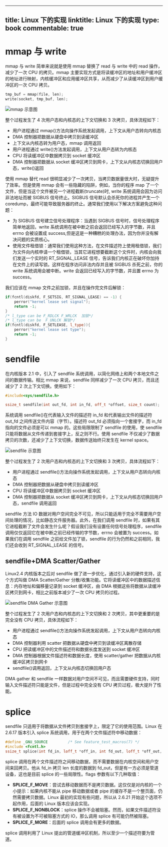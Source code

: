 
---
title: Linux 下的实现
linktitle: Linux 下的实现
type: book
commentable: true
---

# mmap 与 write

mmap 与 write 简单来说就是使用 mmap 替换了 read 与 write 中的 read 操作，减少了一次 CPU 的拷贝。mmap 主要实现方式是将读缓冲区的地址和用户缓冲区的地址进行映射，内核缓冲区和应用缓冲区共享，从而减少了从读缓冲区到用户缓冲区的一次 CPU 拷贝。

```c
tmp_buf = mmap(file, len);
write(socket, tmp_buf, len);
```

![mmap 示意图](https://pic.imgdb.cn/item/60545141524f85ce290ef203.jpg)

整个过程发生了 4 次用户态和内核态的上下文切换和 3 次拷贝，具体流程如下：

- 用户进程通过 mmap()方法向操作系统发起调用，上下文从用户态转向内核态
- DMA 控制器把数据从硬盘中拷贝到读缓冲区
- 上下文从内核态转为用户态，mmap 调用返回
- 用户进程通过 write()方法发起调用，上下文从用户态转为内核态
- CPU 将读缓冲区中数据拷贝到 socket 缓冲区
- DMA 控制器把数据从 socket 缓冲区拷贝到网卡，上下文从内核态切换回用户态，write()返回

使用 mmap 替代 read 很明显减少了一次拷贝，当拷贝数据量很大时，无疑提升了效率。但是使用 mmap 会有一些隐藏的陷阱，例如，当你的程序 map 了一个文件，但是当这个文件被另一个进程截断(truncate)时, write 系统调用会因为访问非法地址而被 SIGBUS 信号终止。SIGBUS 信号默认会杀死你的进程并产生一个 coredump，最终可能导致服务器的终止。通常我们使用以下解决方案避免这种问题：

- 为 SIGBUS 信号建立信号处理程序：当遇到 SIGBUS 信号时，信号处理程序简单地返回，write 系统调用在被中断之前会返回已经写入的字节数，并且 errno 会被设置成 success,但是这是一种糟糕的处理办法，因为你并没有解决问题的实质核心。
- 使用文件租借锁：通常我们使用这种方法，在文件描述符上使用租借锁，我们为文件向内核申请一个租借锁，当其它进程想要截断这个文件时，内核会向我们发送一个实时的 RT_SIGNAL_LEASE 信号，告诉我们内核正在破坏你加持在文件上的读写锁。这样在程序访问非法内存并且被 SIGBUS 杀死之前，你的 write 系统调用会被中断。write 会返回已经写入的字节数，并且置 errno 为 success。

我们应该在 mmap 文件之前加锁，并且在操作完文件后解锁：

```cpp
if(fcntl(diskfd, F_SETSIG, RT_SIGNAL_LEASE) == -1) {
    perror("kernel lease set signal");
    return -1;
}
/* l_type can be F_RDLCK F_WRLCK  加锁*/
/* l_type can be  F_UNLCK 解锁*/
if(fcntl(diskfd, F_SETLEASE, l_type)){
    perror("kernel lease set type");
    return -1;
}
```

# sendfile

在内核版本 2.1 中，引入了 sendfile 系统调用，以简化网络上和两个本地文件之间的数据传输。相比 mmap 来说，sendfile 同样减少了一次 CPU 拷贝，而且还减少了 2 次上下文切换。使用如下：

```cpp
#include<sys/sendfile.h>

ssize_t sendfile(int out_fd, int in_fd, off_t *offset, size_t count);
```

系统调用 sendfile()在代表输入文件的描述符 in_fd 和代表输出文件的描述符 out_fd 之间传送文件内容（字节）。描述符 out_fd 必须指向一个套接字，而 in_fd 指向的文件必须是可以 mmap 的。这些局限限制了 sendfile 的使用，使 sendfile 只能将数据从文件传递到套接字上，反之则不行。使用 sendfile 不仅减少了数据拷贝的次数，还减少了上下文切换，数据传送始终只发生在 kernel space。

![sendfile 示意图](https://pic.imgdb.cn/item/6054539b524f85ce29107de6.jpg)

整个过程发生了 2 次用户态和内核态的上下文切换和 3 次拷贝，具体流程如下：

- 用户进程通过 sendfile()方法向操作系统发起调用，上下文从用户态转向内核态
- DMA 控制器把数据从硬盘中拷贝到读缓冲区
- CPU 将读缓冲区中数据拷贝到 socket 缓冲区
- DMA 控制器把数据从 socket 缓冲区拷贝到网卡，上下文从内核态切换回用户态，sendfile 调用返回

sendfile 方法 IO 数据对用户空间完全不可见，所以只能适用于完全不需要用户空间处理的情况，比如静态文件服务器。此外，在我们调用 sendfile 时，如果有其它进程截断了文件会发生什么呢？假设我们没有设置任何信号处理程序，sendfile 调用仅仅返回它在被中断之前已经传输的字节数，errno 会被置为 success。如果我们在调用 sendfile 之前给文件加了锁，sendfile 的行为仍然和之前相同，我们还会收到 RT_SIGNAL_LEASE 的信号。

## sendfile+DMA Scatter/Gather

Linux2.4 内核版本之后对 sendfile 做了进一步优化，通过引入新的硬件支持，这个方式叫做 DMA Scatter/Gather 分散/收集功能。它将读缓冲区中的数据描述信息：内存地址和偏移量记录到 socket 缓冲区，由 DMA 根据这些将数据从读缓冲区拷贝到网卡，相比之前版本减少了一次 CPU 拷贝的过程。

![sendfile DMA Gather 示意图](https://pic.imgdb.cn/item/60545496524f85ce29110cfe.jpg)

整个过程发生了 2 次用户态和内核态的上下文切换和 2 次拷贝，其中更重要的是完全没有 CPU 拷贝，具体流程如下：

- 用户进程通过 sendfile()方法向操作系统发起调用，上下文从用户态转向内核态
- DMA 控制器利用 scatter 把数据从硬盘中拷贝到读缓冲区离散存储
- CPU 把读缓冲区中的文件描述符和数据长度发送到 socket 缓冲区
- DMA 控制器根据文件描述符和数据长度，使用 scatter/gather 把数据从内核缓冲区拷贝到网卡
- sendfile()调用返回，上下文从内核态切换回用户态

DMA gather 和 sendfile 一样数据对用户空间不可见，而且需要硬件支持，同时输入文件描述符只能是文件，但是过程中完全没有 CPU 拷贝过程，极大提升了性能。

# splice

sendfile 只适用于将数据从文件拷贝到套接字上，限定了它的使用范围。Linux 在 2.6.17 版本引入 splice 系统调用，用于在两个文件描述符中移动数据：

```cpp
#define _GNU_SOURCE         /* See feature_test_macros(7) */
#include <fcntl.h>
ssize_t splice(int fd_in, loff_t *off_in, int fd_out, loff_t *off_out, size_t len, unsigned int flags);
```

splice 调用在两个文件描述符之间移动数据，而不需要数据在内核空间和用户空间来回拷贝。他从 fd_in 拷贝 len 长度的数据到 fd_out，但是有一方必须是管道设备，这也是目前 splice 的一些局限性。flags 参数有以下几种取值：

- **SPLICE_F_MOVE**：尝试去移动数据而不是拷贝数据。这仅仅是对内核的一个小提示：如果内核不能从 pipe 移动数据或者 pipe 的缓存不是一个整页面，仍然需要拷贝数据。Linux 最初的实现有些问题，所以从 2.6.21 开始这个选项不起作用，后面的 Linux 版本应该会实现。
- **SPLICE_F_NONBLOCK**：splice 操作不会被阻塞。然而，如果文件描述符没有被设置为不可被阻塞方式的 IO，那么调用 splice 有可能仍然被阻塞。
- **SPLICE_F_MORE**：后面的 splice 调用会有更多的数据。

splice 调用利用了 Linux 提出的管道缓冲区机制，所以至少一个描述符要为管道。

    